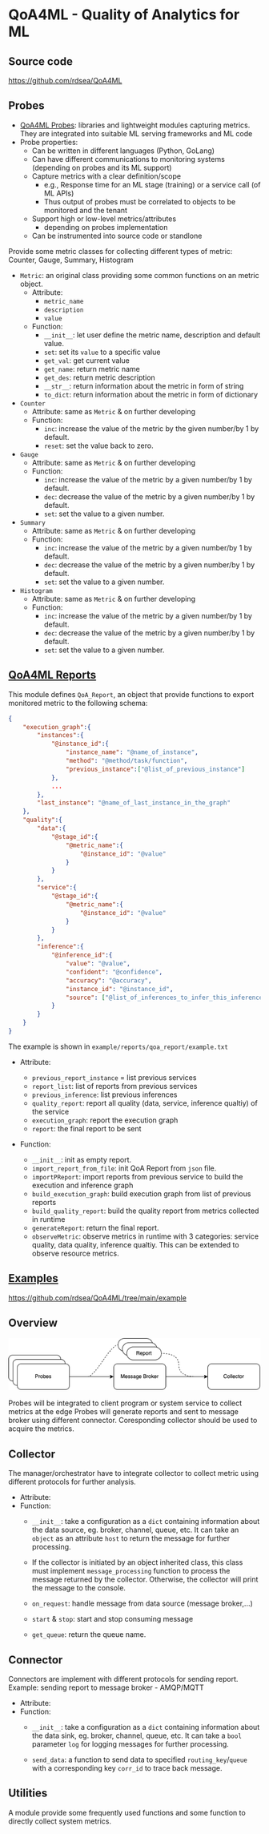 # QoA4ML - Quality of Analytics for ML

## Source code
https://github.com/rdsea/QoA4ML

## Probes
* [QoA4ML Probes](https://github.com/rdsea/QoA4ML/tree/main/qoa4ml_lib/qoa4ml/probes.py): libraries and lightweight modules capturing metrics. They are integrated into suitable ML serving frameworks and ML code
* Probe properties:
  - Can be written in different languages (Python, GoLang)
  - Can have different communications to monitoring systems (depending on probes and its ML support)
  - Capture metrics with a clear definition/scope
    - e.g., Response time for an ML stage (training) or a service call (of ML APIs)
    - Thus output of probes must be correlated to objects to be monitored and the tenant
  - Support high or low-level metrics/attributes
    - depending on probes implementation
  - Can be instrumented into source code or standlone

Provide some metric classes for collecting different types of metric: Counter, Gauge, Summary, Histogram

- `Metric`: an original class providing some common functions on an metric object.
    - Attribute:
        - `metric_name`
        - `description`
        - `value`
    - Function:
        - `__init__`: let user define the metric name, description and default value.
        - `set`: set its `value` to a specific value
        - `get_val`: get current value
        - `get_name`: return metric name 
        - `get_des`: return metric description 
        - `__str__`: return information about the metric in form of string
        - `to_dict`: return information about the metric in form of dictionary
- `Counter`
    - Attribute: same as `Metric` & on further developing
    - Function:
        - `inc`: increase the value of the metric by the given number/by 1 by default.
        - `reset`: set the value back to zero.
- `Gauge`
    - Attribute: same as `Metric` & on further developing
    - Function:
        - `inc`: increase the value of the metric by a given number/by 1 by default.
        - `dec`: decrease the value of the metric by a given number/by 1 by default.
        - `set`: set the value to a given number.
- `Summary`
    - Attribute: same as `Metric` & on further developing
    - Function:
        - `inc`: increase the value of the metric by a given number/by 1 by default.
        - `dec`: decrease the value of the metric by a given number/by 1 by default.
        - `set`: set the value to a given number.
- `Histogram`
    - Attribute: same as `Metric` & on further developing
    - Function:
        - `inc`: increase the value of the metric by a given number/by 1 by default.
        - `dec`: decrease the value of the metric by a given number/by 1 by default.
        - `set`: set the value to a given number.

## [QoA4ML Reports](https://github.com/rdsea/QoA4ML/blob/main/qoa4ml_lib/qoa4ml/reports.py)

This module defines ``QoA_Report``, an object that provide functions to export monitored metric to the following schema:
```json
{
    "execution_graph":{
        "instances":{
            "@instance_id":{
                "instance_name": "@name_of_instance",
                "method": "@method/task/function",
                "previous_instance":["@list_of_previous_instance"]
            },
            ...
        },
        "last_instance": "@name_of_last_instance_in_the_graph"
    },
    "quality":{
        "data":{
            "@stage_id":{
                "@metric_name":{
                    "@instance_id": "@value"
                }
            }
        },
        "service":{
            "@stage_id":{
                "@metric_name":{
                    "@instance_id": "@value"
                }
            }
        },
        "inference":{
            "@inference_id":{
                "value": "@value",
                "confident": "@confidence",
                "accuracy": "@accuracy",
                "instance_id": "@instance_id",
                "source": ["@list_of_inferences_to_infer_this_inference"]
            }
        }
    }
}
```

The example is shown in `example/reports/qoa_report/example.txt`

- Attribute:
    - `previous_report_instance` = list previous services
    - `report_list`: list of reports from previous services
    - `previous_inference`: list previous inferences
    - `quality_report`: report all quality (data, service, inference qualtiy) of the service
    - `execution_graph`: report the execution graph
    - `report`: the final report to be sent

- Function:
    - `__init__`: init as empty report.
    - `import_report_from_file`: init QoA Report from `json` file.
    - `importPReport`: import reports from previous service to build the execution and inference graph
    - `build_execution_graph`: build execution graph from list of previous reports
    - `build_quality_report`: build the quality report from metrics collected in runtime
    - `generateReport`: return the final report.
    - `observeMetric`: observe metrics in runtime with 3 categories: service quality, data quality, inference qualtiy. This can be extended to observe resource metrics.


## [Examples](https://github.com/rdsea/QoA4ML/tree/main/example)
https://github.com/rdsea/QoA4ML/tree/main/example




## Overview
![Class](../img/class.png)

Probes will be integrated to client program or system service to collect metrics at the edge
Probes will generate reports and sent to message broker using different connector. Coresponding collector should be used to acquire the metrics.

## Collector
The manager/orchestrator have to integrate collector to collect metric using different protocols for further analysis.
- Attribute:
- Function:
    - `__init__`: take a configuration as a `dict` containing information about the data source, eg. broker, channel, queue, etc. It can take an `object` as an attribute `host` to return the message for further processing.


    - If the collector is initiated by an object inherited class, this class must implement `message_processing` function to process the message returned by the collector. Otherwise, the collector will print the message to the console.

    - `on_request`: handle message from data source (message broker,...)

    - `start` & `stop`: start and stop consuming message

    - `get_queue`: return the queue name.

## Connector
Connectors are implement with different protocols for sending report. Example: sending report to message broker - AMQP/MQTT
- Attribute:
- Function:
    - `__init__`: take a configuration as a `dict` containing information about the data sink, eg. broker, channel, queue, etc. It can take a `bool` parameter `log` for logging messages for further processing.

    - `send_data`: a function to send data to specified `routing_key`/`queue` with a corresponding key `corr_id` to trace back message.



## Utilities
A module provide some frequently used functions and some function to directly collect system metrics.

